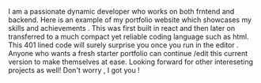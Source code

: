 I am a passionate dynamic developer who works on both frntend and backend. Here is an example of my portfolio website which showcases my skills and achievements .
This was first built in react and then later on transferred to a much compact yet reliable coding language such as html. 
This 401 lined code will surely surprise you once you run in the editor . 
Anyone who wants a fresh starter portfolio can continue /edit this current version to make themselves at ease. 
Looking forward for other intereseting projects as well!
Don't worry , I got you !
